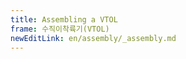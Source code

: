 ```yaml
---
title: Assembling a VTOL
frame: 수직이착륙기(VTOL)
newEditLink: en/assembly/_assembly.md
---
```


<!--@include: _assembly.md-->

